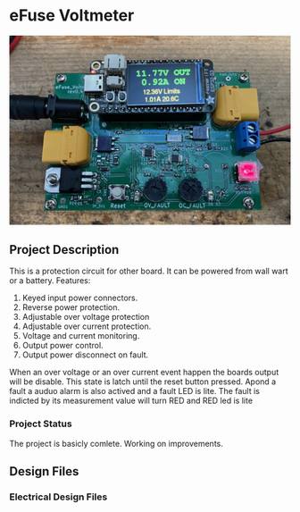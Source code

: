 # eFuse Voltmeter
![Alt text](https://github.com/jerryok826/eFuse_voltmeter/blob/main/eFuse_V_rev4.jpeg)

## Project Description
This is a protection circuit for other board. It can be powered from wall wart or a battery. 
Features:
1. Keyed input power connectors.
2. Reverse power protection.
3. Adjustable over voltage protection
4. Adjustable over current protection.
5. Voltage and current monitoring.
6. Output power control.
7. Output power disconnect on fault.

When an over voltage or an over current event happen the boards output will be disable. This state is latch until the reset button pressed. Apond a fault a auduo alarm is also actived and a fault LED is lite. The fault is indicted by its measurement value will turn RED and RED led is lite
 
### Project Status
The project is basicly comlete. Working on improvements.

## Design Files
### Electrical Design Files
